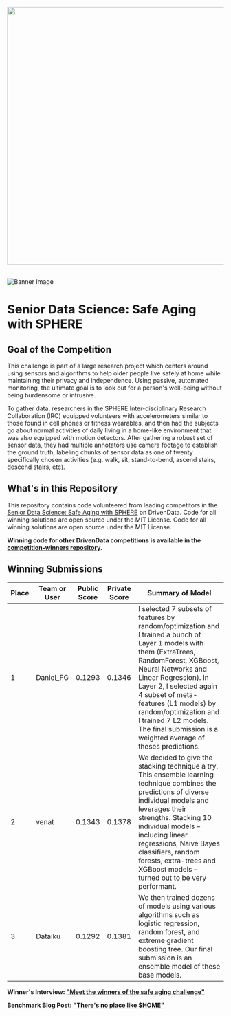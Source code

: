 [<img src='https://s3.amazonaws.com/drivendata-public-assets/logo-white-blue.png' width='600'>](https://www.drivendata.org/)
<br><br>

![Banner Image](https://s3.amazonaws.com/drivendata/comp_images/P1020431_small.jpg)

# Senior Data Science: Safe Aging with SPHERE

## Goal of the Competition

This challenge is part of a large research project which centers around using sensors and algorithms to help older people live safely at home while maintaining their privacy and independence. Using passive, automated monitoring, the ultimate goal is to look out for a person's well-being without being burdensome or intrusive.

To gather data, researchers in the SPHERE Inter-disciplinary Research Collaboration (IRC) equipped volunteers with accelerometers similar to those found in cell phones or fitness wearables, and then had the subjects go about normal activities of daily living in a home-like environment that was also equipped with motion detectors. After gathering a robust set of sensor data, they had multiple annotators use camera footage to establish the ground truth, labeling chunks of sensor data as one of twenty specifically chosen activities (e.g. walk, sit, stand-to-bend, ascend stairs, descend stairs, etc).

## What's in this Repository

This repository contains code volunteered from leading competitors in the [Senior Data Science: Safe Aging with SPHERE](https://www.drivendata.org/competitions/42/senior-data-science-safe-aging-with-sphere/) on DrivenData. Code for all winning solutions are open source under the MIT License. Code for all winning solutions are open source under the MIT License.

**Winning code for other DrivenData competitions is available in the [competition-winners repository](https://github.com/drivendataorg/competition-winners).**

## Winning Submissions

Place |Team or User | Public Score | Private Score | Summary of Model
--- | --- | --- | --- | ---
1 | Daniel_FG | 0.1293 | 0.1346 | I selected 7 subsets of features by random/optimization and I trained a bunch of Layer 1 models with them (ExtraTrees, RandomForest, XGBoost, Neural Networks and Linear Regression).  In Layer 2, I selected again 4 subset of meta-features (L1 models) by random/optimization and I trained 7 L2 models. The final submission is a weighted average of theses predictions.
2 | venat | 0.1343 | 0.1378 | We decided to give the stacking technique a try. This ensemble learning technique combines the predictions of diverse individual models and leverages their strengths. Stacking 10 individual models – including linear regressions, Naive Bayes classifiers, random forests, extra-trees and XGBoost models – turned out to be very performant.
3 | Dataiku | 0.1292 | 0.1381 | We then trained dozens of models using various algorithms such as logistic regression, random forest, and extreme gradient boosting tree. Our final submission is an ensemble model of these base models.


**Winner's Interview: ["Meet the winners of the safe aging challenge"](https://drivendata.co/blog/sphere-winners/)**

**Benchmark Blog Post: ["There's no place like $HOME"](https://drivendata.co/blog/sphere-benchmark/)**
